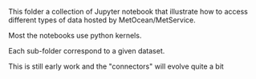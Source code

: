This folder a collection of Jupyter notebook that illustrate how to access different types of data hosted by MetOcean/MetService.

Most the notebooks use python kernels.

Each sub-folder correspond to a given dataset.

This is still early work and the "connectors" will evolve quite a bit